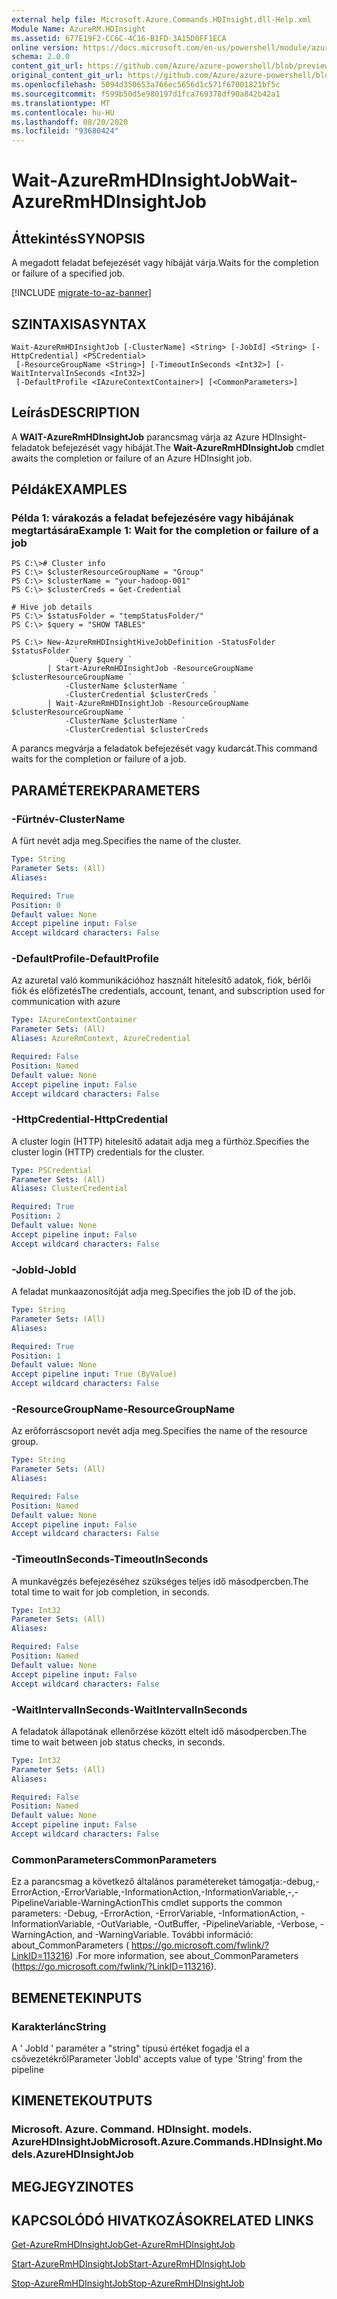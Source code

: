 ```yaml
---
external help file: Microsoft.Azure.Commands.HDInsight.dll-Help.xml
Module Name: AzureRM.HDInsight
ms.assetid: 677E19F2-CC6C-4C16-B1FD-3A15D0FF1ECA
online version: https://docs.microsoft.com/en-us/powershell/module/azurerm.hdinsight/wait-azurermhdinsightjob
schema: 2.0.0
content_git_url: https://github.com/Azure/azure-powershell/blob/preview/src/ResourceManager/HDInsight/Commands.HDInsight/help/Wait-AzureRmHDInsightJob.md
original_content_git_url: https://github.com/Azure/azure-powershell/blob/preview/src/ResourceManager/HDInsight/Commands.HDInsight/help/Wait-AzureRmHDInsightJob.md
ms.openlocfilehash: 5094d350653a766ec5656d1c571f67001821bf5c
ms.sourcegitcommit: f599b50d5e980197d1fca769378df90a842b42a1
ms.translationtype: MT
ms.contentlocale: hu-HU
ms.lasthandoff: 08/20/2020
ms.locfileid: "93680424"
---
```

# <span data-ttu-id="d54fe-101">Wait-AzureRmHDInsightJob</span><span class="sxs-lookup"><span data-stu-id="d54fe-101">Wait-AzureRmHDInsightJob</span></span>

## <span data-ttu-id="d54fe-102">Áttekintés</span><span class="sxs-lookup"><span data-stu-id="d54fe-102">SYNOPSIS</span></span>
<span data-ttu-id="d54fe-103">A megadott feladat befejezését vagy hibáját várja.</span><span class="sxs-lookup"><span data-stu-id="d54fe-103">Waits for the completion or failure of a specified job.</span></span>

[!INCLUDE [migrate-to-az-banner](../../includes/migrate-to-az-banner.md)]

## <span data-ttu-id="d54fe-104">SZINTAXISA</span><span class="sxs-lookup"><span data-stu-id="d54fe-104">SYNTAX</span></span>

```
Wait-AzureRmHDInsightJob [-ClusterName] <String> [-JobId] <String> [-HttpCredential] <PSCredential>
 [-ResourceGroupName <String>] [-TimeoutInSeconds <Int32>] [-WaitIntervalInSeconds <Int32>]
 [-DefaultProfile <IAzureContextContainer>] [<CommonParameters>]
```

## <span data-ttu-id="d54fe-105">Leírás</span><span class="sxs-lookup"><span data-stu-id="d54fe-105">DESCRIPTION</span></span>
<span data-ttu-id="d54fe-106">A **WAIT-AzureRmHDInsightJob** parancsmag várja az Azure HDInsight-feladatok befejezését vagy hibáját.</span><span class="sxs-lookup"><span data-stu-id="d54fe-106">The **Wait-AzureRmHDInsightJob** cmdlet awaits the completion or failure of an Azure HDInsight job.</span></span>

## <span data-ttu-id="d54fe-107">Példák</span><span class="sxs-lookup"><span data-stu-id="d54fe-107">EXAMPLES</span></span>

### <span data-ttu-id="d54fe-108">Példa 1: várakozás a feladat befejezésére vagy hibájának megtartására</span><span class="sxs-lookup"><span data-stu-id="d54fe-108">Example 1: Wait for the completion or failure of a job</span></span>
```
PS C:\># Cluster info
PS C:\> $clusterResourceGroupName = "Group"
PS C:\> $clusterName = "your-hadoop-001"
PS C:\> $clusterCreds = Get-Credential

# Hive job details
PS C:\> $statusFolder = "tempStatusFolder/"
PS C:\> $query = "SHOW TABLES"

PS C:\> New-AzureRmHDInsightHiveJobDefinition -StatusFolder $statusFolder `
            -Query $query `
        | Start-AzureRmHDInsightJob -ResourceGroupName $clusterResourceGroupName `
            -ClusterName $clusterName `
            -ClusterCredential $clusterCreds `
        | Wait-AzureRmHDInsightJob -ResourceGroupName $clusterResourceGroupName `
            -ClusterName $clusterName `
            -ClusterCredential $clusterCreds
```

<span data-ttu-id="d54fe-109">A parancs megvárja a feladatok befejezését vagy kudarcát.</span><span class="sxs-lookup"><span data-stu-id="d54fe-109">This command waits for the completion or failure of a job.</span></span>

## <span data-ttu-id="d54fe-110">PARAMÉTEREK</span><span class="sxs-lookup"><span data-stu-id="d54fe-110">PARAMETERS</span></span>

### <span data-ttu-id="d54fe-111">-Fürtnév</span><span class="sxs-lookup"><span data-stu-id="d54fe-111">-ClusterName</span></span>
<span data-ttu-id="d54fe-112">A fürt nevét adja meg.</span><span class="sxs-lookup"><span data-stu-id="d54fe-112">Specifies the name of the cluster.</span></span>

```yaml
Type: String
Parameter Sets: (All)
Aliases: 

Required: True
Position: 0
Default value: None
Accept pipeline input: False
Accept wildcard characters: False
```

### <span data-ttu-id="d54fe-113">-DefaultProfile</span><span class="sxs-lookup"><span data-stu-id="d54fe-113">-DefaultProfile</span></span>
<span data-ttu-id="d54fe-114">Az azuretal való kommunikációhoz használt hitelesítő adatok, fiók, bérlői fiók és előfizetés</span><span class="sxs-lookup"><span data-stu-id="d54fe-114">The credentials, account, tenant, and subscription used for communication with azure</span></span>

```yaml
Type: IAzureContextContainer
Parameter Sets: (All)
Aliases: AzureRmContext, AzureCredential

Required: False
Position: Named
Default value: None
Accept pipeline input: False
Accept wildcard characters: False
```

### <span data-ttu-id="d54fe-115">-HttpCredential</span><span class="sxs-lookup"><span data-stu-id="d54fe-115">-HttpCredential</span></span>
<span data-ttu-id="d54fe-116">A cluster login (HTTP) hitelesítő adatait adja meg a fürthöz.</span><span class="sxs-lookup"><span data-stu-id="d54fe-116">Specifies the cluster login (HTTP) credentials for the cluster.</span></span>

```yaml
Type: PSCredential
Parameter Sets: (All)
Aliases: ClusterCredential

Required: True
Position: 2
Default value: None
Accept pipeline input: False
Accept wildcard characters: False
```

### <span data-ttu-id="d54fe-117">-JobId</span><span class="sxs-lookup"><span data-stu-id="d54fe-117">-JobId</span></span>
<span data-ttu-id="d54fe-118">A feladat munkaazonosítóját adja meg.</span><span class="sxs-lookup"><span data-stu-id="d54fe-118">Specifies the job ID of the job.</span></span>

```yaml
Type: String
Parameter Sets: (All)
Aliases: 

Required: True
Position: 1
Default value: None
Accept pipeline input: True (ByValue)
Accept wildcard characters: False
```

### <span data-ttu-id="d54fe-119">-ResourceGroupName</span><span class="sxs-lookup"><span data-stu-id="d54fe-119">-ResourceGroupName</span></span>
<span data-ttu-id="d54fe-120">Az erőforráscsoport nevét adja meg.</span><span class="sxs-lookup"><span data-stu-id="d54fe-120">Specifies the name of the resource group.</span></span>

```yaml
Type: String
Parameter Sets: (All)
Aliases: 

Required: False
Position: Named
Default value: None
Accept pipeline input: False
Accept wildcard characters: False
```

### <span data-ttu-id="d54fe-121">-TimeoutInSeconds</span><span class="sxs-lookup"><span data-stu-id="d54fe-121">-TimeoutInSeconds</span></span>
<span data-ttu-id="d54fe-122">A munkavégzés befejezéséhez szükséges teljes idő másodpercben.</span><span class="sxs-lookup"><span data-stu-id="d54fe-122">The total time to wait for job completion, in seconds.</span></span>

```yaml
Type: Int32
Parameter Sets: (All)
Aliases: 

Required: False
Position: Named
Default value: None
Accept pipeline input: False
Accept wildcard characters: False
```

### <span data-ttu-id="d54fe-123">-WaitIntervalInSeconds</span><span class="sxs-lookup"><span data-stu-id="d54fe-123">-WaitIntervalInSeconds</span></span>
<span data-ttu-id="d54fe-124">A feladatok állapotának ellenőrzése között eltelt idő másodpercben.</span><span class="sxs-lookup"><span data-stu-id="d54fe-124">The time to wait between job status checks, in seconds.</span></span>

```yaml
Type: Int32
Parameter Sets: (All)
Aliases: 

Required: False
Position: Named
Default value: None
Accept pipeline input: False
Accept wildcard characters: False
```

### <span data-ttu-id="d54fe-125">CommonParameters</span><span class="sxs-lookup"><span data-stu-id="d54fe-125">CommonParameters</span></span>
<span data-ttu-id="d54fe-126">Ez a parancsmag a következő általános paramétereket támogatja:-debug,-ErrorAction,-ErrorVariable,-InformationAction,-InformationVariable,-,-PipelineVariable-WarningAction</span><span class="sxs-lookup"><span data-stu-id="d54fe-126">This cmdlet supports the common parameters: -Debug, -ErrorAction, -ErrorVariable, -InformationAction, -InformationVariable, -OutVariable, -OutBuffer, -PipelineVariable, -Verbose, -WarningAction, and -WarningVariable.</span></span> <span data-ttu-id="d54fe-127">További információ: about_CommonParameters ( https://go.microsoft.com/fwlink/?LinkID=113216) .</span><span class="sxs-lookup"><span data-stu-id="d54fe-127">For more information, see about_CommonParameters (https://go.microsoft.com/fwlink/?LinkID=113216).</span></span>

## <span data-ttu-id="d54fe-128">BEMENETEK</span><span class="sxs-lookup"><span data-stu-id="d54fe-128">INPUTS</span></span>

### <span data-ttu-id="d54fe-129">Karakterlánc</span><span class="sxs-lookup"><span data-stu-id="d54fe-129">String</span></span>
<span data-ttu-id="d54fe-130">A ' JobId ' paraméter a "string" típusú értéket fogadja el a csővezetékről</span><span class="sxs-lookup"><span data-stu-id="d54fe-130">Parameter 'JobId' accepts value of type 'String' from the pipeline</span></span>

## <span data-ttu-id="d54fe-131">KIMENETEK</span><span class="sxs-lookup"><span data-stu-id="d54fe-131">OUTPUTS</span></span>

### <span data-ttu-id="d54fe-132">Microsoft. Azure. Command. HDInsight. models. AzureHDInsightJob</span><span class="sxs-lookup"><span data-stu-id="d54fe-132">Microsoft.Azure.Commands.HDInsight.Models.AzureHDInsightJob</span></span>

## <span data-ttu-id="d54fe-133">MEGJEGYZI</span><span class="sxs-lookup"><span data-stu-id="d54fe-133">NOTES</span></span>

## <span data-ttu-id="d54fe-134">KAPCSOLÓDÓ HIVATKOZÁSOK</span><span class="sxs-lookup"><span data-stu-id="d54fe-134">RELATED LINKS</span></span>

[<span data-ttu-id="d54fe-135">Get-AzureRmHDInsightJob</span><span class="sxs-lookup"><span data-stu-id="d54fe-135">Get-AzureRmHDInsightJob</span></span>](./Get-AzureRmHDInsightJob.md)

[<span data-ttu-id="d54fe-136">Start-AzureRmHDInsightJob</span><span class="sxs-lookup"><span data-stu-id="d54fe-136">Start-AzureRmHDInsightJob</span></span>](./Start-AzureRmHDInsightJob.md)

[<span data-ttu-id="d54fe-137">Stop-AzureRmHDInsightJob</span><span class="sxs-lookup"><span data-stu-id="d54fe-137">Stop-AzureRmHDInsightJob</span></span>](./Stop-AzureRmHDInsightJob.md)


